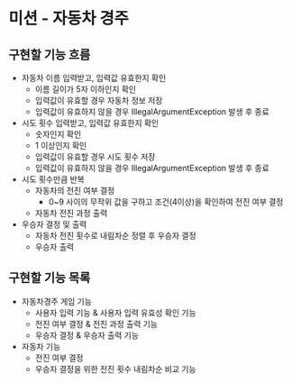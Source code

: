 # 미션 - 자동차 경주
## 구현할 기능 흐름
- 자동차 이름 입력받고, 입력값 유효한지 확인
  - 이름 길이가 5자 이하인지 확인
  - 입력값이 유효할 경우 자동차 정보 저장
  - 입력값이 유효하지 않을 경우 IllegalArgumentException 발생 후 종료
- 시도 횟수 입력받고, 입력값 유효한지 확인
  - 숫자인지 확인
  - 1 이상인지 확인
  - 입력값이 유효할 경우 시도 횟수 저장
  - 입력값이 유효하지 않을 경우 IllegalArgumentException 발생 후 종료
- 시도 횟수만큼 반복
  - 자동차의 전진 여부 결정
    - 0~9 사이의 무작위 값을 구하고 조건(4이상)을 확인하여 전진 여부 결정
  - 자동차 전진 과정 출력
- 우승자 결정 및 출력
  - 자동차 전진 횟수로 내림차순 정렬 후 우승자 결정
  - 우승자 출력

## 구현할 기능 목록
- 자동차경주 게임 기능
  - 사용자 입력 기능 & 사용자 입력 유효성 확인 기능
  - 전진 여부 결정 & 전진 과정 출력 기능
  - 우승자 결정 & 우승자 출력 기능
- 자동차 기능
  - 전진 여부 결정
  - 우승자 결정을 위한 전진 횟수 내림차순 비교 기능
